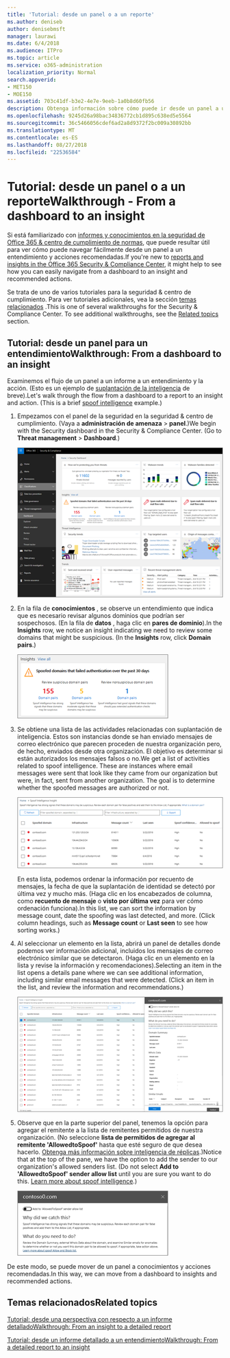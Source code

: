 ```yaml
---
title: 'Tutorial: desde un panel o a un reporte'
ms.author: deniseb
author: denisebmsft
manager: laurawi
ms.date: 6/4/2018
ms.audience: ITPro
ms.topic: article
ms.service: o365-administration
localization_priority: Normal
search.appverid:
- MET150
- MOE150
ms.assetid: 703c41df-b3e2-4e7e-9eeb-1a0b8d60fb56
description: Obtenga información sobre cómo puede ir desde un panel a un entendimiento con acciones recomendadas en la seguridad &amp; centro de cumplimiento.
ms.openlocfilehash: 9245d26a98bac34836772cb1d895c638ed5e5564
ms.sourcegitcommit: 36c5466056cdef6ad2a8d9372f2bc009a30892bb
ms.translationtype: MT
ms.contentlocale: es-ES
ms.lasthandoff: 08/27/2018
ms.locfileid: "22536584"
---
```

# <a name="walkthrough---from-a-dashboard-to-an-insight"></a><span data-ttu-id="86d14-103">Tutorial: desde un panel o a un reporte</span><span class="sxs-lookup"><span data-stu-id="86d14-103">Walkthrough - From a dashboard to an insight</span></span>

<span data-ttu-id="86d14-104">Si está familiarizado con [informes y conocimientos en la seguridad de Office 365 &amp; centro de cumplimiento de normas](reports-and-insights-in-security-and-compliance.md), que puede resultar útil para ver cómo puede navegar fácilmente desde un panel a un entendimiento y acciones recomendadas.</span><span class="sxs-lookup"><span data-stu-id="86d14-104">If you're new to [reports and insights in the Office 365 Security &amp; Compliance Center](reports-and-insights-in-security-and-compliance.md), it might help to see how you can easily navigate from a dashboard to an insight and recommended actions.</span></span> 
  
<span data-ttu-id="86d14-p101">Se trata de uno de varios tutoriales para la seguridad &amp; centro de cumplimiento. Para ver tutoriales adicionales, vea la sección [temas relacionados](#related-topics) .</span><span class="sxs-lookup"><span data-stu-id="86d14-p101">This is one of several walkthroughs for the Security &amp; Compliance Center. To see additional walkthroughs, see the [Related topics](#related-topics) section.</span></span> 
  
## <a name="walkthrough-from-a-dashboard-to-an-insight"></a><span data-ttu-id="86d14-107">Tutorial: desde un panel para un entendimiento</span><span class="sxs-lookup"><span data-stu-id="86d14-107">Walkthrough: From a dashboard to an insight</span></span>

<span data-ttu-id="86d14-p102">Examinemos el flujo de un panel a un informe a un entendimiento y la acción. (Esto es un ejemplo de [suplantación de la inteligencia](learn-about-spoof-intelligence.md) de breve).</span><span class="sxs-lookup"><span data-stu-id="86d14-p102">Let's walk through the flow from a dashboard to a report to an insight and action. (This is a brief [spoof intelligence](learn-about-spoof-intelligence.md) example.)</span></span> 
  
1. <span data-ttu-id="86d14-p103">Empezamos con el panel de la seguridad en la seguridad &amp; centro de cumplimiento. (Vaya a **administración de amenaza** \> **panel**.)</span><span class="sxs-lookup"><span data-stu-id="86d14-p103">We begin with the Security dashboard in the Security &amp; Compliance Center. (Go to **Threat management** \> **Dashboard**.)</span></span>
    
    ![En la seguridad &amp; centro de cumplimiento, elija Administración de amenaza \> panel](media/05a38660-eb13-4960-a266-11809c453d95.png)
  
2. <span data-ttu-id="86d14-p104">En la fila de **conocimientos** , se observe un entendimiento que indica que es necesario revisar algunos dominios que podrían ser sospechosos. (En la fila de **datos** , haga clic en **pares de dominio**).</span><span class="sxs-lookup"><span data-stu-id="86d14-p104">In the **Insights** row, we notice an insight indicating we need to review some domains that might be suspicious. (In the **Insights** row, click **Domain pairs**.)</span></span>
    
    ![La fila de perspectivas menciones posibles problemas de suplantación de identidad](media/dd1d0cb3-3201-45d7-b41d-18a0944fe85d.png)
  
3. <span data-ttu-id="86d14-p105">Se obtiene una lista de las actividades relacionadas con suplantación de inteligencia. Estos son instancias donde se han enviado mensajes de correo electrónico que parecen proceden de nuestra organización pero, de hecho, enviados desde otra organización. El objetivo es determinar si están autorizados los mensajes falsos o no.</span><span class="sxs-lookup"><span data-stu-id="86d14-p105">We get a list of activities related to spoof intelligence. These are instances where email messages were sent that look like they came from our organization but were, in fact, sent from another organization. The goal is to determine whether the spoofed messages are authorized or not.</span></span>
    
    ![Suplantación de la inteligencia insights](media/a2e2b4fd-0c1e-499f-8401-cf3089da82fa.png)
  
    <span data-ttu-id="86d14-p106">En esta lista, podemos ordenar la información por recuento de mensajes, la fecha de que la suplantación de identidad se detectó por última vez y mucho más. (Haga clic en los encabezados de columna, como **recuento de mensaje** o **visto por última vez** para ver cómo ordenación funciona).</span><span class="sxs-lookup"><span data-stu-id="86d14-p106">In this list, we can sort the information by message count, date the spoofing was last detected, and more. (Click column headings, such as **Message count** or **Last seen** to see how sorting works.)</span></span> 
    
4. <span data-ttu-id="86d14-p107">Al seleccionar un elemento en la lista, abrirá un panel de detalles donde podemos ver información adicional, incluidos los mensajes de correo electrónico similar que se detectaron. (Haga clic en un elemento en la lista y revise la información y recomendaciones).</span><span class="sxs-lookup"><span data-stu-id="86d14-p107">Selecting an item in the list opens a details pane where we can see additional information, including similar email messages that were detected. (Click an item in the list, and review the information and recommendations.)</span></span>
    
    ![Al seleccionar un elemento abrirá un panel de detalles](media/7ad1faa5-6ca2-474e-a609-eb275e0a8e59.png)
  
5. <span data-ttu-id="86d14-p108">Observe que en la parte superior del panel, tenemos la opción para agregar el remitente a la lista de remitentes permitidos de nuestra organización. (No seleccione **lista de permitidos de agregar al remitente 'AllowedtoSpoof'** hasta que esté seguro de que desea hacerlo. [Obtenga más información sobre inteligencia de réplicas](learn-about-spoof-intelligence.md).)</span><span class="sxs-lookup"><span data-stu-id="86d14-p108">Notice that at the top of the pane, we have the option to add the sender to our organization's allowed senders list. (Do not select **Add to 'AllowedtoSpoof' sender allow list** until you are sure you want to do this. [Learn more about spoof intelligence](learn-about-spoof-intelligence.md).)</span></span>
    
    ![Puede autorizar un remitente](media/caf0c20a-6047-486d-8060-5a229a3de49f.png)
  
<span data-ttu-id="86d14-129">De este modo, se puede mover de un panel a conocimientos y acciones recomendadas.</span><span class="sxs-lookup"><span data-stu-id="86d14-129">In this way, we can move from a dashboard to insights and recommended actions.</span></span>
  
## <a name="related-topics"></a><span data-ttu-id="86d14-130">Temas relacionados</span><span class="sxs-lookup"><span data-stu-id="86d14-130">Related topics</span></span>

[<span data-ttu-id="86d14-131">Tutorial: desde una perspectiva con respecto a un informe detallado</span><span class="sxs-lookup"><span data-stu-id="86d14-131">Walkthrough: From an insight to a detailed report</span></span>](from-an-insight-to-a-detailed-report.md)
  
[<span data-ttu-id="86d14-132">Tutorial: desde un informe detallado a un entendimiento</span><span class="sxs-lookup"><span data-stu-id="86d14-132">Walkthrough: From a detailed report to an insight</span></span>](from-a-detailed-report-to-an-insight.md)
  

